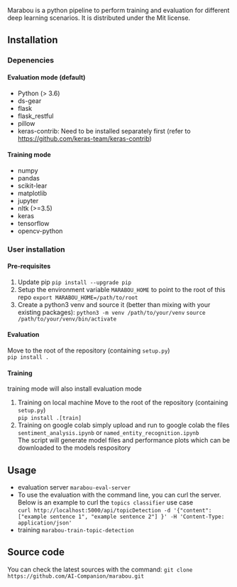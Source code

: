 Marabou is a python pipeline to perform training and evaluation for different deep learning scenarios. It is distributed under the Mit license.
## Installation
### Depenencies
#### Evaluation mode (default)
- Python (> 3.6)
- ds-gear
- flask
- flask_restful
- pillow
- keras-contrib: Need to be installed separately first (refer to https://github.com/keras-team/keras-contrib)
#### Training mode
- numpy
- pandas
- scikit-lear
- matplotlib
- jupyter
- nltk (>=3.5)
- keras
- tensorflow
- opencv-python

### User installation
#### Pre-requisites
1. Update pip `pip install --upgrade pip`
2. Setup the environment variable `MARABOU_HOME` to point to the root of this repo `export MARABOU_HOME=/path/to/root`
3. Create a python3 venv and source it (better than mixing with your existing packages):
`python3 -m venv /path/to/your/venv`
`source /path/to/your/venv/bin/activate`
#### Evaluation
Move to the root of the repository (containing `setup.py`)  
`pip install .`
#### Training
training mode will also install evaluation mode  
1. Training on local machine
Move to the root of the repository (containing `setup.py`)  
`pip install .[train]`
2. Training on google colab
simply upload and run to google colab the files `sentiment_analysis.ipynb` or `named_entity_recognition.ipynb`  
The script will generate model files and performance plots which can be downloaded to the models respository  

## Usage
- evaluation server `marabou-eval-server`
- To use the evaluation with the command line, you can curl the server.  
Below is an example to curl the `topics classifier` use case  
`curl http://localhost:5000/api/topicDetection -d '{"content":["example sentence 1", "example sentence 2"] }' -H 'Content-Type: application/json'`
- training `marabou-train-topic-detection`

## Source code
You can check the latest sources with the command:
`git clone https://github.com/AI-Companion/marabou.git`
